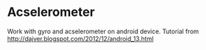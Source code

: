 Acselerometer
=============
Work with gyro and acselerometer on android device. Tutorial from http://dajver.blogspot.com/2012/12/android_13.html
